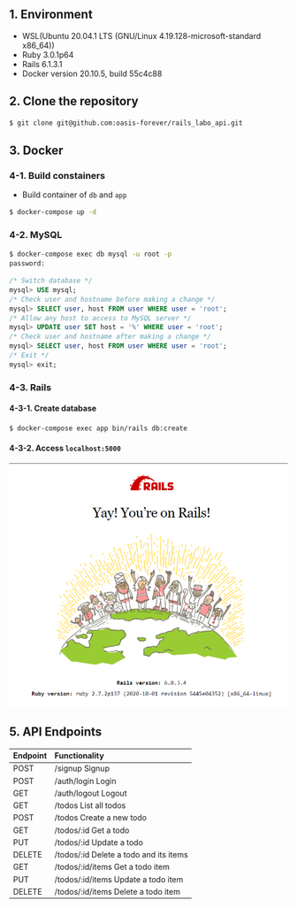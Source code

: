 ## 1. Environment

* WSL(Ubuntu 20.04.1 LTS (GNU/Linux 4.19.128-microsoft-standard x86_64))
* Ruby 3.0.1p64
* Rails 6.1.3.1
* Docker version 20.10.5, build 55c4c88

## 2. Clone the repository

```bash
$ git clone git@github.com:oasis-forever/rails_labo_api.git
```

## 3. Docker

### 4-1. Build constainers

* Build container of `db` and `app`

```bash
$ docker-compose up -d
```

### 4-2. MySQL

```bash
$ docker-compose exec db mysql -u root -p
password:
```

```sql
/* Switch database */
mysql> USE mysql;
/* Check user and hostname before making a change */
mysql> SELECT user, host FROM user WHERE user = 'root';
/* Allow any host to access to MySQL server */
mysql> UPDATE user SET host = '%' WHERE user = 'root';
/* Check user and hostname after making a change */
mysql> SELECT user, host FROM user WHERE user = 'root';
/* Exit */
mysql> exit;
```

### 4-3. Rails

#### 4-3-1. Create database

```bash
$ docker-compose exec app bin/rails db:create
```

#### 4-3-2. Access `localhost:5000`

![Yay! You're on Ruby on Rails](https://github.com/oasis-forever/rails_labo_api/blob/master/public/yay!-you're-on-rails!.png)

## 5. API Endpoints

|Endpoint| Functionality                          |
|:-------|:---------------------------------------|
|POST    | /signup	Signup                        |
|POST    | /auth/login	Login                     |
|GET     | /auth/logout	Logout                    |
|GET     | /todos	List all todos                  |
|POST    | /todos	Create a new todo               |
|GET     | /todos/:id	Get a todo                  |
|PUT     | /todos/:id	Update a todo               |
|DELETE  | /todos/:id	Delete a todo and its items |
|GET     | /todos/:id/items	Get a todo item       |
|PUT     | /todos/:id/items	Update a todo item    |
|DELETE  | /todos/:id/items	Delete a todo item    |
